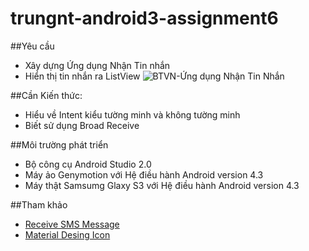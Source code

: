 ﻿# trungnt-android3-assignment6
##Yêu cầu
+ Xây dựng Ứng dụng Nhận Tin nhắn 
+ Hiển thị tin nhắn ra ListView
![BTVN-Ứng dụng Nhận Tin Nhắn](http://i477.photobucket.com/albums/rr132/trungepu/BTVN-2442016-HungTD-Teacher-Message_zpst4hsxmh9.jpg) 

##Cần Kiến thức:
+ Hiểu về Intent kiểu tường minh và không tường minh
+ Biết sử dụng Broad Receive 

##Môi trường phát triển
+ Bộ công cụ Android Studio 2.0
+ Máy ảo Genymotion với Hệ điều hành Android version 4.3
+ Máy thật Samsumg Glaxy S3 với Hệ điều hành Android version 4.3

##Tham khảo
+ [Receive SMS Message](http://javapapers.com/android/android-receive-sms-tutorial/)
+ [Material Desing Icon](https://materialdesignicons.com/)
